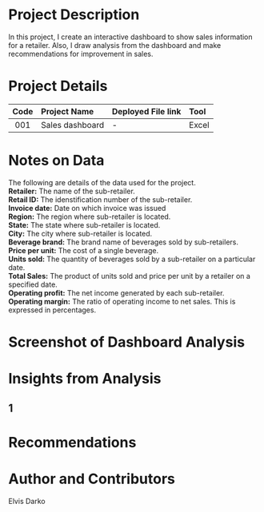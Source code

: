 # Project Description
 In this project, I create an interactive dashboard to show sales information for a retailer. Also, I draw analysis from the dashboard and make recommendations for improvement in sales.


# Project Details
| Code  | Project Name  |   Deployed File link | Tool  |
|:-----:|:--------------|:---------------------|:------|
|001    |Sales dashboard|         -            |Excel  | 

# Notes on Data
The following are details of the data used for the project.<br />
**Retailer:** The name of the sub-retailer.<br />
**Retail ID:** The idenstification number of the sub-retailer.<br />
**Invoice date:** Date on which invoice was issued<br />
**Region:** The region where sub-retailer is located. <br />
**State:** The state where sub-retailer is located.<br />
**City:** The city where sub-retailer is located.<br /> 
**Beverage brand:** The brand name of beverages sold by sub-retailers.<br />
**Price per unit:** The cost of a single beverage.<br />
**Units sold:** The quantity of beverages sold by a sub-retailer on a particular date.<br />
**Total Sales:** The product of units sold and price per unit by a retailer on a specified date.<br />
**Operating profit:** The net income generated by each sub-retailer.<br />
**Operating margin:** The ratio of operating income to net sales. This is expressed in percentages.

# Screenshot of Dashboard Analysis


# Insights from Analysis
1
- 

# Recommendations


# Author and Contributors
Elvis Darko
